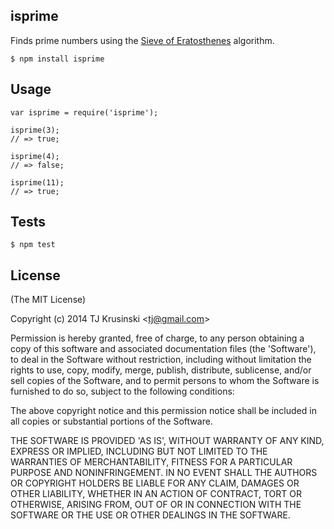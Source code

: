 ## isprime

Finds prime numbers using the [Sieve of Eratosthenes](https://en.wikipedia.org/wiki/Sieve_of_Eratosthenes) algorithm. 

```
$ npm install isprime
```

## Usage

```
var isprime = require('isprime');

isprime(3);
// => true;

isprime(4);
// => false;

isprime(11);
// => true;
```

## Tests

```
$ npm test
```

## License

(The MIT License)

Copyright (c) 2014 TJ Krusinski &lt;tj@gmail.com&gt;

Permission is hereby granted, free of charge, to any person obtaining
a copy of this software and associated documentation files (the
'Software'), to deal in the Software without restriction, including
without limitation the rights to use, copy, modify, merge, publish,
distribute, sublicense, and/or sell copies of the Software, and to
permit persons to whom the Software is furnished to do so, subject to
the following conditions:

The above copyright notice and this permission notice shall be
included in all copies or substantial portions of the Software.

THE SOFTWARE IS PROVIDED 'AS IS', WITHOUT WARRANTY OF ANY KIND,
EXPRESS OR IMPLIED, INCLUDING BUT NOT LIMITED TO THE WARRANTIES OF
MERCHANTABILITY, FITNESS FOR A PARTICULAR PURPOSE AND NONINFRINGEMENT.
IN NO EVENT SHALL THE AUTHORS OR COPYRIGHT HOLDERS BE LIABLE FOR ANY
CLAIM, DAMAGES OR OTHER LIABILITY, WHETHER IN AN ACTION OF CONTRACT,
TORT OR OTHERWISE, ARISING FROM, OUT OF OR IN CONNECTION WITH THE
SOFTWARE OR THE USE OR OTHER DEALINGS IN THE SOFTWARE.
